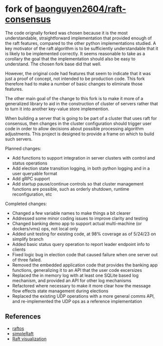 
# fork of [baonguyen2604/raft-consensus](https://github.com/baonguyen2604/raft-consensus)

The code orignally forked was chosen because it is the most
understandable, straightforward implementation that provided enough of
the raft features, compared to the other python implementations
studied. A key motivator of the raft algorithm is to be sufficiently
understandable that it is likely to be implemented correctly. It seems
reasonable to take as a corollary the goal that the implementation should
also be easy to understand. The chosen fork base did that well.

However, the original code had features that seem to indicate that it
was just a proof of concept, not intended to be production code. This
fork therefore had to make a number of basic changes to eliminate those
features.

The other main goal of the change to this fork is to make it more of a
generalized library to aid in the construction of cluster of servers
rather that to turn it into another key-value store implemention. 

When building a server that is going to be part of a cluster that uses
raft for consensus, then changes in the cluster configuration should trigger
user code in order to allow decisions about possible processing algorithm adjustments.
This project is designed to provide a frame on which to build such servers.

Planned changes:
- Add functions to support integration in server clusters with control
  and status operations
- Add election state transition logging, in both python logging and in a user
  queryable format
- Add gRPC support
- Add startup pause/continue controls so that cluster management functions
  are possible, such as orderly shutdown, runtime reconfiguration, etc

Completed changes:
 - Changed a few variable names to make things a bit clearer
 - Addressed some minor coding issues to improve clarity and testing
 - Changed banking demo app to support actual multi-machine (or dockers/vms)
   ops, not local only
 - Added unit testing for existing code, at 98% coverage as of 5/24/23 on simplify branch
 - Added basic status query operation to report leader endpoint info to clients
 - Fixed logic bug in election code that caused failure when one server out
   of three failed.
 - Removed the embedded application code that provides the banking app
   functions, generalizing it to an API that the user code excersizes
 - Replaced the in memory log with at least one SQLite based log mechanism, and
   provided an API for other log mechanisms
 - Refactored where necessary to make it more clear how the message flow
   effects state management during elections
 - Replaced the existing UDP operations with a more general comms API,
   and re-implemented the UDP ops as a reference implementation

## References
- [raftos](https://github.com/zhebrak/raftos)
- [simpleRaft](https://github.com/streed/simpleRaft/tree/master/simpleRaft)
- [Raft visualization](http://thesecretlivesofdata.com/raft/)

